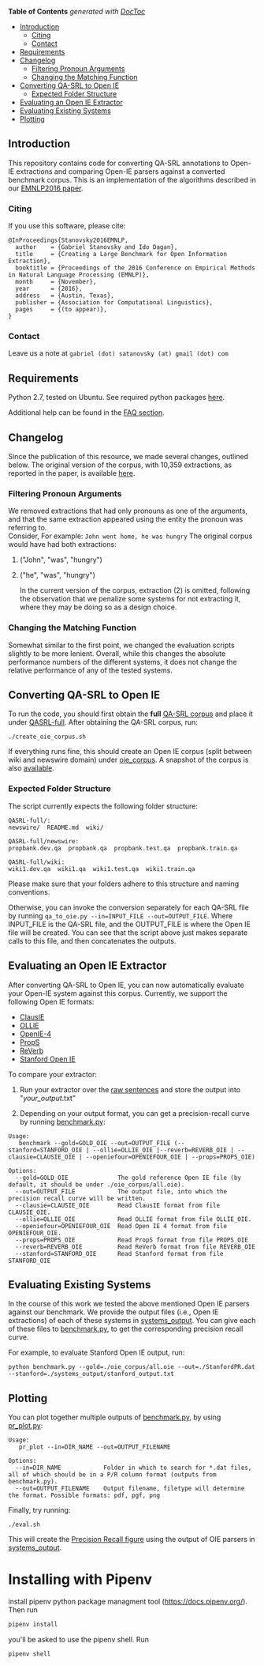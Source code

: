 <!-- START doctoc generated TOC please keep comment here to allow auto update -->
<!-- DON'T EDIT THIS SECTION, INSTEAD RE-RUN doctoc TO UPDATE -->
**Table of Contents**  *generated with [DocToc](https://github.com/thlorenz/doctoc)*

- [Introduction](#introduction)
  - [Citing](#citing)
  - [Contact](#contact)
- [Requirements](#requirements)
- [Changelog](#changelog)
  - [Filtering Pronoun Arguments](#filtering-pronoun-arguments)
  - [Changing the Matching Function](#changing-the-matching-function)
- [Converting QA-SRL to Open IE](#converting-qa-srl-to-open-ie)
  - [Expected Folder Structure](#expected-folder-structure)
- [Evaluating an Open IE Extractor](#evaluating-an-open-ie-extractor)
- [Evaluating Existing Systems](#evaluating-existing-systems)
- [Plotting](#plotting)

<!-- END doctoc generated TOC please keep comment here to allow auto update -->

## Introduction

This repository contains code for converting QA-SRL annotations to Open-IE extractions and comparing Open-IE parsers against a converted benchmark corpus.
This is an implementation of the algorithms described in our [EMNLP2016 paper](https://gabrielstanovsky.github.io/assets/papers/emnlp16a/paper.pdf).

### Citing
If you use this software, please cite:
```
@InProceedings{Stanovsky2016EMNLP,
  author    = {Gabriel Stanovsky and Ido Dagan},
  title     = {Creating a Large Benchmark for Open Information Extraction},
  booktitle = {Proceedings of the 2016 Conference on Empirical Methods in Natural Language Processing (EMNLP)},
  month     = {November},
  year      = {2016},
  address   = {Austin, Texas},
  publisher = {Association for Computational Linguistics},
  pages     = {(to appear)},
}
```

### Contact
Leave us a note at 
```gabriel (dot) satanovsky (at) gmail (dot) com```

## Requirements
Python 2.7, tested on Ubuntu.
See required python packages [here](requirements.txt).

Additional help can be found in the [FAQ section](faq.md).

## Changelog
Since the publication of this resource, we made several changes, outlined below.
The original version of the corpus, with 10,359 extractions, as reported in the paper, is available [here](https://github.com/gabrielStanovsky/oie-benchmark/blob/master/snapshot_oie_corpus_with_pronouns.tar.gz).

### Filtering Pronoun Arguments
We removed extractions that had only pronouns as one of the arguments, and that the same extraction appeared using the entity the pronoun was referring to.<br>
Consider, For example:
```John went home, he was hungry```
The original corpus would have had both extractions:
   1. ("John", "was", "hungry")
   2. ("he", "was", "hungry")

      In the current version of the corpus, extraction (2) is omitted, following the observation that we penalize some systems for not extracting it, where they may be doing so as a design choice.

### Changing the Matching Function
Somewhat similar to the first point, we changed the evaluation scripts slightly to be more lenient.
Overall, while this changes the absolute performance numbers of the different systems, it does not change the relative performance of any of the tested systems.

## Converting QA-SRL to Open IE
To run the code, you should first obtain the **full** [QA-SRL corpus](https://dada.cs.washington.edu/qasrl/#dataset) and place it under [QASRL-full](QASRL-full).
After obtaining the QA-SRL corpus, run:
```
./create_oie_corpus.sh
```

If everything runs fine, this should create an Open IE corpus (split between wiki and newswire domain) under [oie_corpus](oie_corpus).
A snapshot of the corpus is also [available](snapshot_oie_corpus.tar.gz).

### Expected Folder Structure
The script currently expects the following folder structure:
```
QASRL-full/:
newswire/  README.md  wiki/

QASRL-full/newswire:
propbank.dev.qa  propbank.qa  propbank.test.qa  propbank.train.qa

QASRL-full/wiki:
wiki1.dev.qa  wiki1.qa  wiki1.test.qa  wiki1.train.qa
```

Please make sure that your folders adhere to this structure and naming conventions.

Otherwise, you can invoke the conversion separately for each QA-SRL file by
running ```qa_to_oie.py --in=INPUT_FILE --out=OUTPUT_FILE```. Where INPUT_FILE is the QA-SRL file, and the OUTPUT_FILE is where the Open IE file will be created. You can see that the script above just makes separate calls to this file, and then concatenates the outputs.

## Evaluating an Open IE Extractor

After converting QA-SRL to Open IE, you can now automatically evaluate your Open-IE system against this corpus.
Currently, we support the following Open IE formats:

* [ClausIE](https://www.mpi-inf.mpg.de/departments/databases-and-information-systems/software/clausie/)
* [OLLIE](http://knowitall.github.io/ollie/)
* [OpenIE-4](https://github.com/allenai/openie-standalone)
* [PropS](http://u.cs.biu.ac.il/~stanovg/props.html)
* [ReVerb](http://reverb.cs.washington.edu/)
* [Stanford Open IE](http://nlp.stanford.edu/software/openie.html)

To compare your extractor:

1. Run your extractor over the [raw sentences](raw_sentences) and store the output into "*your_output*.txt"

2. Depending on your output format, you can get a precision-recall curve by running [benchmark.py](benchmark.py):
``` 
Usage:
   benchmark --gold=GOLD_OIE --out=OUTPUT_FILE (--stanford=STANFORD_OIE | --ollie=OLLIE_OIE |--reverb=REVERB_OIE | --clausie=CLAUSIE_OIE | --openiefour=OPENIEFOUR_OIE | --props=PROPS_OIE)

Options:
  --gold=GOLD_OIE              The gold reference Open IE file (by default, it should be under ./oie_corpus/all.oie).
  --out=OUTPUT_FILE            The output file, into which the precision recall curve will be written.
  --clausie=CLAUSIE_OIE        Read ClausIE format from file CLAUSIE_OIE.
  --ollie=OLLIE_OIE            Read OLLIE format from file OLLIE_OIE.
  --openiefour=OPENIEFOUR_OIE  Read Open IE 4 format from file OPENIEFOUR_OIE.
  --props=PROPS_OIE            Read PropS format from file PROPS_OIE
  --reverb=REVERB_OIE          Read ReVerb format from file REVERB_OIE
  --stanford=STANFORD_OIE      Read Stanford format from file STANFORD_OIE
```

## Evaluating Existing Systems

In the course of this work we tested the above mentioned Open IE parsers against our benchmark.
We provide the output files (i.e., Open IE extractions) of each of these
systems in [systems_output](systems_output).
You can give each of these files to [benchmark.py](benchmark.py), to
get the corresponding precision recall curve.

For example, to evaluate Stanford Open IE output, run:
```
python benchmark.py --gold=./oie_corpus/all.oie --out=./StanfordPR.dat --stanford=./systems_output/stanford_output.txt
```

## Plotting

You can plot together multiple outputs of [benchmark.py](benchmark.py), by using [pr_plot.py](pr_plot.py):

```
Usage:
   pr_plot --in=DIR_NAME --out=OUTPUT_FILENAME 

Options:
  --in=DIR_NAME            Folder in which to search for *.dat files, all of which should be in a P/R column format (outputs from benchmark.py).
  --out=OUTPUT_FILENAME    Output filename, filetype will determine the format. Possible formats: pdf, pgf, png
```

Finally, try running:

```
./eval.sh
```

This will create the [Precision Recall figure](./eval/eval.png) using the output of OIE parsers in [systems_output](systems_output).

# Installing with Pipenv
install pipenv python package managment tool (https://docs.pipenv.org/). Then run
```bash
pipenv install
```
you'll be asked to use the pipenv shell.  Run
```bash
pipenv shell
```